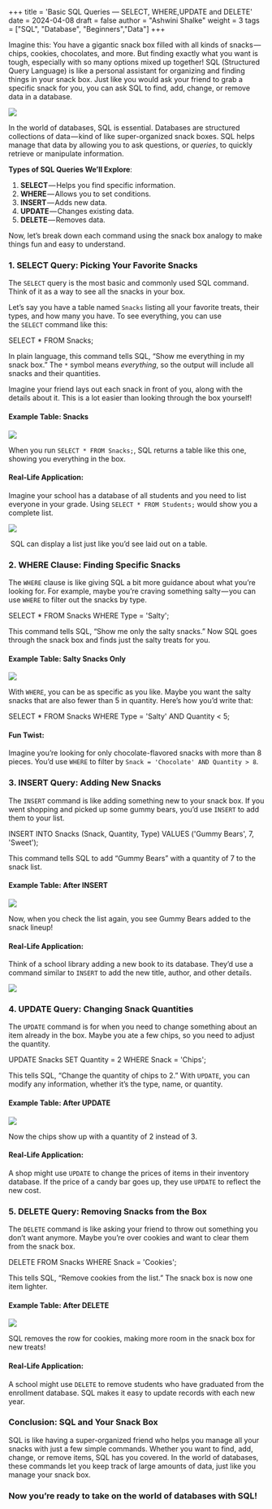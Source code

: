 +++
title = 'Basic SQL Queries — SELECT, WHERE,UPDATE and DELETE'
date = 2024-04-08
draft = false
author = "Ashwini Shalke"
weight = 3
tags = ["SQL", "Database", "Beginners","Data"]
+++

  

Imagine this: You have a gigantic snack box filled with all kinds of snacks — chips, cookies, chocolates, and more. But finding exactly what you want is tough, especially with so many options mixed up together! SQL (Structured Query Language) is like a personal assistant for organizing and finding things in your snack box. Just like you would ask your friend to grab a specific snack for you, you can ask SQL to find, add, change, or remove data in a database.

![](https://cdn-images-1.medium.com/max/1600/1*vNplI8uTYKWAVEIJUb7GYA.png)

In the world of databases, SQL is essential. Databases are structured collections of data — kind of like super-organized snack boxes. SQL helps manage that data by allowing you to ask questions, or _queries_, to quickly retrieve or manipulate information.

**Types of SQL Queries We’ll Explore**:

1.  **SELECT** — Helps you find specific information.
2.  **WHERE** — Allows you to set conditions.
3.  **INSERT** — Adds new data.
4.  **UPDATE** — Changes existing data.
5.  **DELETE** — Removes data.

Now, let’s break down each command using the snack box analogy to make things fun and easy to understand.

  

### 1\. SELECT Query: Picking Your Favorite Snacks

The `SELECT` query is the most basic and commonly used SQL command. Think of it as a way to see all the snacks in your box.

Let’s say you have a table named `Snacks` listing all your favorite treats, their types, and how many you have. To see everything, you can use the `SELECT` command like this:

SELECT \* FROM Snacks;

In plain language, this command tells SQL, “Show me everything in my snack box.” The `*` symbol means _everything_, so the output will include all snacks and their quantities.

Imagine your friend lays out each snack in front of you, along with the details about it. This is a lot easier than looking through the box yourself!

#### Example Table: Snacks

![](https://cdn-images-1.medium.com/max/1600/1*MQ73_FvMTbez1SiA3pLliw.png)

When you run `SELECT * FROM Snacks;`, SQL returns a table like this one, showing you everything in the box.

#### Real-Life Application:

Imagine your school has a database of all students and you need to list everyone in your grade. Using `SELECT * FROM Students;` would show you a complete list.

![](https://cdn-images-1.medium.com/max/1600/1*Rj-wJIoYTzyVWtZsthBGYA.png)

 SQL can display a list just like you’d see laid out on a table.

### 2\. WHERE Clause: Finding Specific Snacks

The `WHERE` clause is like giving SQL a bit more guidance about what you’re looking for. For example, maybe you’re craving something salty — you can use `WHERE` to filter out the snacks by type.

SELECT \* FROM Snacks WHERE Type = 'Salty';

This command tells SQL, “Show me only the salty snacks.” Now SQL goes through the snack box and finds just the salty treats for you.

#### Example Table: Salty Snacks Only

![](https://cdn-images-1.medium.com/max/1600/1*idUkY05OiD_LF5HvYmvnKw.png)

With `WHERE`, you can be as specific as you like. Maybe you want the salty snacks that are also fewer than 5 in quantity. Here’s how you’d write that:

SELECT \* FROM Snacks WHERE Type = 'Salty' AND Quantity < 5;

#### Fun Twist:

Imagine you’re looking for only chocolate-flavored snacks with more than 8 pieces. You’d use `WHERE` to filter by `Snack = 'Chocolate' AND Quantity > 8`.

### 3\. INSERT Query: Adding New Snacks

The `INSERT` command is like adding something new to your snack box. If you went shopping and picked up some gummy bears, you’d use `INSERT` to add them to your list.

INSERT INTO Snacks (Snack, Quantity, Type) VALUES 
('Gummy Bears', 7, 'Sweet');

This command tells SQL to add “Gummy Bears” with a quantity of 7 to the snack list.

#### Example Table: After INSERT

![](https://cdn-images-1.medium.com/max/1600/1*X74Ul1oHsEeXOtmvVA4yHQ.png)

Now, when you check the list again, you see Gummy Bears added to the snack lineup!

#### Real-Life Application:

Think of a school library adding a new book to its database. They’d use a command similar to `INSERT` to add the new title, author, and other details.

![](https://cdn-images-1.medium.com/max/1600/1*Zt2WTCS8tcpKvGOxnkyd2A.png)

  

### 4\. UPDATE Query: Changing Snack Quantities

The `UPDATE` command is for when you need to change something about an item already in the box. Maybe you ate a few chips, so you need to adjust the quantity.

UPDATE Snacks SET Quantity = 2 WHERE Snack = 'Chips';

This tells SQL, “Change the quantity of chips to 2.” With `UPDATE`, you can modify any information, whether it’s the type, name, or quantity.

#### Example Table: After UPDATE

![](https://cdn-images-1.medium.com/max/1600/1*zP6hi56u3tO6wJcLh-FrOA.png)

Now the chips show up with a quantity of 2 instead of 3.

#### Real-Life Application:

A shop might use `UPDATE` to change the prices of items in their inventory database. If the price of a candy bar goes up, they use `UPDATE` to reflect the new cost.

####   

### 5\. DELETE Query: Removing Snacks from the Box

The `DELETE` command is like asking your friend to throw out something you don’t want anymore. Maybe you’re over cookies and want to clear them from the snack box.

DELETE FROM Snacks WHERE Snack = 'Cookies';

This tells SQL, “Remove cookies from the list.” The snack box is now one item lighter.

#### Example Table: After DELETE

![](https://cdn-images-1.medium.com/max/1600/1*9xHOMJ078HMQgRpaxpxuTg.png)

SQL removes the row for cookies, making more room in the snack box for new treats!

#### Real-Life Application:

A school might use `DELETE` to remove students who have graduated from the enrollment database. SQL makes it easy to update records with each new year.

  

### Conclusion: SQL and Your Snack Box

SQL is like having a super-organized friend who helps you manage all your snacks with just a few simple commands. Whether you want to find, add, change, or remove items, SQL has you covered. In the world of databases, these commands let you keep track of large amounts of data, just like you manage your snack box.

### Now you’re ready to take on the world of databases with SQL!